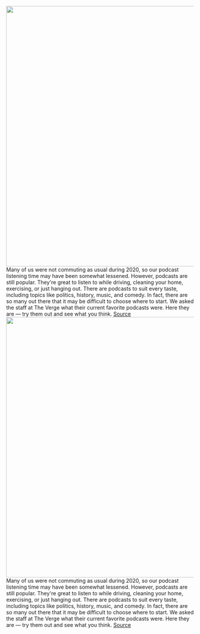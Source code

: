 <img src='https://cdn.vox-cdn.com/thumbor/dL_-xcGzj4VCb_sTrC40T9iObyU=/0x0:640x425/1200x800/filters:focal(269x162:371x264)/cdn.vox-cdn.com/uploads/chorus_image/image/68552762/microphone.0.jpg' width='700px' /><br/>
Many of us were not commuting as usual during 2020, so our podcast listening time may have been somewhat lessened. However, podcasts are still popular. They're great to listen to while driving, cleaning your home, exercising, or just hanging out. There are podcasts to suit every taste, including topics like politics, history, music, and comedy. In fact, there are so many out there that it may be difficult to choose where to start. We asked the staff at The Verge what their current favorite podcasts were. Here they are — try them out and see what you think.
<a href='https://www.theverge.com/22163667/2020-favorite-best-podcasts-tech-culture-apple-google-stitcher-soundcloud-spotify'> Source <a/><img src='https://cdn.vox-cdn.com/thumbor/dL_-xcGzj4VCb_sTrC40T9iObyU=/0x0:640x425/1200x800/filters:focal(269x162:371x264)/cdn.vox-cdn.com/uploads/chorus_image/image/68552762/microphone.0.jpg' width='700px' /><br/>
Many of us were not commuting as usual during 2020, so our podcast listening time may have been somewhat lessened. However, podcasts are still popular. They're great to listen to while driving, cleaning your home, exercising, or just hanging out. There are podcasts to suit every taste, including topics like politics, history, music, and comedy. In fact, there are so many out there that it may be difficult to choose where to start. We asked the staff at The Verge what their current favorite podcasts were. Here they are — try them out and see what you think.
<a href='https://www.theverge.com/22163667/2020-favorite-best-podcasts-tech-culture-apple-google-stitcher-soundcloud-spotify'> Source <a/>